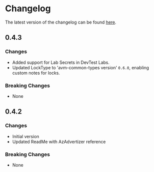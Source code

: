 # Changelog

The latest version of the changelog can be found [here](https://github.com/Azure/bicep-registry-modules/blob/main/avm/res/dev-test-lab/lab/CHANGELOG.md).

## 0.4.3

### Changes

- Added support for Lab Secrets in DevTest Labs.
- Updated LockType to 'avm-common-types version' `0.6.0`, enabling custom notes for locks.

### Breaking Changes

- None

## 0.4.2

### Changes

- Initial version
- Updated ReadMe with AzAdvertizer reference

### Breaking Changes

- None
